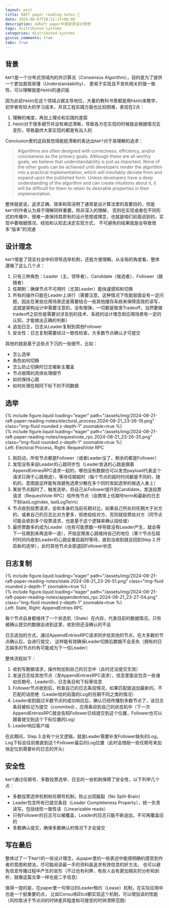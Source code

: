 ```yaml
---
layout: post
title: RAFT paper reading notes 📝
date: 2024-08-07T20:51:27+08:00
description: 从Raft paper中感受其设计思想
tags: distributed-systems
categories: distributed-systems
giscus_comments: true
tabs: true
---
```


## 背景

`RAFT`是一个分布式领域内的共识算法（Consensus Algorithm），目的是为了提供一个更加直观易懂（Understandability）、
更易于实现且不丧失相关的强一致性，可以理解就是`PAXOS`的通识版

因为此前`PAXOS`在这个领域占据主导地位，大量的教科书里都是用`PAXOS`来教学，初学者有较大的学习成本，并且工程实践方面也比较困难，表现在2点：

1. 理解的难度，再加上理论和实践的差距
2. `PAXOS`对于很多细节并没有阐述清晰，导致各方在实现的时候就会根据情况去变形，导致最终大家实现的都是有出入的

Conclusion里的这段我觉得能挺清晰的表达出`RAFT`对于易理解的追求：

> Algorithms are often designed with correctness, efficiency, and/or conciseness as the primary goals. Although these are all worthy goals, we believe that understandability is just as important. None of the other goals can be achieved until developers render the algorithm into a practical implementation, which will inevitably deviate from and expand upon the published form. Unless developers have a deep understanding of the algorithm and can create intuitions about it, it will be difficult for them to retain its desirable properties in their implementation.

整体就是说，追求正确、效率和简洁明了通常是设计算法里的首要目的，但是`RAFT`的作者认为易于理解同样重要。除非深入的理解，
否则在实现或者在不同形式的传播中，很难一直保持其原有的设计思想或理念，也就是咱们前面说到的，实现中要根据情况、经验和认知去决定实现方式，
不可避免的结果就是会导致很多“版本”的流通

## 设计理念

`RAFT`借鉴了现实社会中的领导选举机制，还挺方便理解。从全局的角度看，整体遵循了这么几个点：

1. 只有三种角色：Leader（主，领导者）、Candidate（候选者）、Follower（跟随者）
2. 任期制：确保节点不可用时（尤其Leader）能快速感知和切换
3. 所有的操作只能在Leader上进行（需要注意，这种情况下性能层面会有一定问题，因此在某些应用场景还是需要结合一些其他缓存系统来保障高效的读写，这就是架构设计中需要注意的，没有银弹，一切都是取舍Tradeoff，当然要做tradeoff之前你是需要对涉及到的技术、系统的设计理念和应用场景有一定的认知，才能做出正确的判断）
4. 追加日志，日志从Leader复制到其他Follower
5. 安全性：日志复制需要经过一致性检查，大多数节点确认才可提交

其他的就是基于这些点下沉的一些细节，比如：

- 怎么选举
- 角色如何切换
- 怎么防止切换时日志被新主覆盖
- 节点故障的具体处理细节
- 如何保持心跳
- 如何处理在相同下标下的不同数据

## 选举

<div class="row mt-3">
    <div class="col-sm mt-0 mb-0">
        {% include figure.liquid loading="eager" path="/assets/img/2024-08-21-raft-paper-reading-notes/electoral_process.2024-08-21_23-26-19.png" class="img-fluid rounded z-depth-1" zoomable=true %}
    </div>
    <div class="col-sm mt-0 mb-0">
        {% include figure.liquid loading="eager" path="/assets/img/2024-08-21-raft-paper-reading-notes/requestvote_rpc.2024-08-21_23-26-35.png" class="img-fluid rounded z-depth-1" zoomable=true %}
    </div>
</div>
<div class="caption mt-0">
    Left: Electoral Process, Right: RequestVote RPC
</div>

1. 刚启动，所有节点都是Follower（或者Leader没了，剩余的都是Follower）
2. 发现没有来自Leader的心跳同步包（Leader发送的心跳是跟着AppendEntriesRPC请求一起的，哪怕没有数据也可以发空payload代表这个请求只用于心跳用途），等待任期超时（每个节点的超时时间都是不同的，随机的，意图是这样能有效避免选票分散在多个同时发起选举的候选人身上）
3. 某些节点超时了，触发选举，将自己从Follower提升到Candidate，发送投票请求（RequestVote RPC）给所有节点（会携带上任期号term和最新的日志下标lastLogIndex, lastLogTerm）
4. 节点收到投票请求，会和本身的当前任期对比，如果自己所处的任期大于对方的，或者自己的日志比对方更多，拒绝投给对方，否则就投票给对方（同节点可能会收到多个投票请求，也是基于这个逻辑来确认投给谁）
5. 最终票数多的成为Leader（也有可能票数一样导致没有Leader产生，就会等下一任期到来再选举一波），开始定期发心跳维持自己的地位（某个节点在超时时间内收到Leader的心跳会重启超时等待，直到没收到就会回到Step 2.开启新的选举），此时其他节点全部退回Follower状态

## 日志复制

<div class="row mt-3">
    <div class="col-sm mt-0 mb-0">
        {% include figure.liquid loading="eager" path="/assets/img/2024-08-21-raft-paper-reading-notes/state.2024-08-21_23-26-51.png" class="img-fluid rounded z-depth-1" zoomable=true %}
    </div>
    <div class="col-sm mt-0 mb-0">
        {% include figure.liquid loading="eager" path="/assets/img/2024-08-21-raft-paper-reading-notes/appendentries_rpc.2024-08-21_23-27-04.png" class="img-fluid rounded z-depth-1" zoomable=true %}
    </div>
</div>
<div class="caption mt-0">
    Left: State, Right: AppendEntries RPC
</div>

每个节点自身都维持了一个状态机（State）在内存，代表目前的数据情况，只有被确认提交的数据会进到这里，收到但还没确认的不会

日志追加的方式，通过AppendEntriesRPC请求同步给其他的节点，在大多数的节点确认后，会进行提交，
这样能有效确保Leader切换后数据不会丢失（拥有的日志越多的节点约有可能成为下一任Leader）

整体流程如下：

1. 收到写数据请求，操作附加到自己的日志中（此时还没提交生效）
2. 发送日志给其他节点（发AppendEntriesRPC请求），信息里面会包含一些诸如任期号、LeaderID，日志条目和下标等信息
3. Follower节点收到后，检查自己的日志条目情况，如果匹配就追加最新的，不匹配的话拒绝（Leader给的前面的Log的任期不同之类的情况）
4. Leader收到超过半数节点的成功响应后，确认已经传播到多数节点了，该日志条目被标记为提交（commited），应用条目到自己的状态机中（下一次AppendEntriesRPC就会告知Follower已经提交到这个位置，Follower也可以跟着提交到这个下标位置的Log）
5. Leader响应客户端

在此期间，Step 3.会有个分叉逻辑，就是Leader需要补发Follower缺失的Log，
Log下标会往前推直到这个Follower最后的Log位置（此时会借助一些任期号来加快定位到需要补的日志的开头）

## 安全性

`RAFT`通过任期号、多数投票选举、日志的一些机制保障了安全性，以下列举几个点：

- 多数投票选举机制和任期号机制，防止出现脑裂（No Split-Brain）
- Leader包含所有已提交条目（Leader Completeness Property），统一负责读写，包括线性一致性读（Linearizable reads）
- 只有Follower的日志可以被覆盖，Leader的日志只能不断追加，不可再覆盖旧的
- 多数确认提交，确保多数确认的情况下才会提交

## 写在最后

整体过了一下`RAFT`的一些设计理念，从paper里的一些表述中能很明确的感受到作者的意图和想法，尽可能阅读最一手的资料是追求有效信息的好方法，
也可以避免信息传播过程中产生的变形（不过也有利弊，有些人会有更加翔实的分析和剖析，就像这篇文章一样也是二手信息）

值得一提的是，在paper里一句带过的Leader租约（Lease）机制，在实际应用中也是一个挺重要的点，
比如Consul和Etcd都实现这个机制，可以增加读的性能（风险取决于节点间的时钟差异程度和可接受的时钟漂移范围）
